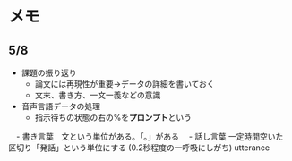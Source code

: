 # メモ
## 5/8
- 課題の振り返り
  - 論文には再現性が重要→データの詳細を書いておく
  - 文末、書き方、一文一義などの意識
- 音声言語データの処理
  - 指示待ちの状態の右の%を**プロンプト**という



　- 書き言葉　文という単位がある。「。」がある
　- 話し言葉 一定時間空いた区切り「発話」という単位にする (0.2秒程度の一呼吸にしがち) utterance

